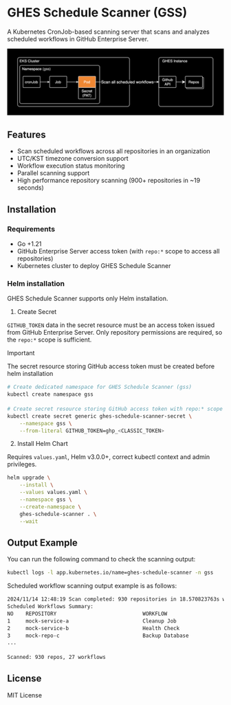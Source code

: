 # GHES Schedule Scanner (GSS)

A Kubernetes CronJob-based scanning server that scans and analyzes scheduled workflows in GitHub Enterprise Server.

![System Architecture](./docs/assets/images/1.png)

## Features

- Scan scheduled workflows across all repositories in an organization
- UTC/KST timezone conversion support
- Workflow execution status monitoring
- Parallel scanning support
- High performance repository scanning (900+ repositories in ~19 seconds)

## Installation

### Requirements

- Go +1.21
- GitHub Enterprise Server access token (with `repo:*` scope to access all repositories)
- Kubernetes cluster to deploy GHES Schedule Scanner

### Helm installation

GHES Schedule Scanner supports only Helm installation.

1. Create Secret

`GITHUB_TOKEN` data in the secret resource must be an access token issued from GitHub Enterprise Server. Only repository permissions are required, so the `repo:*` scope is sufficient.

> [!IMPORTANT]
> The secret resource storing GitHub access token must be created before helm installation

```bash
# Create dedicated namespace for GHES Schedule Scanner (gss)
kubectl create namespace gss

# Create secret resource storing GitHub access token with repo:* scope
kubectl create secret generic ghes-schedule-scanner-secret \
    --namespace gss \
    --from-literal GITHUB_TOKEN=ghp_<CLASSIC_TOKEN>
```

2. Install Helm Chart

Requires `values.yaml`, Helm v3.0.0+, correct kubectl context and admin privileges.

```bash
helm upgrade \
    --install \
    --values values.yaml \
    --namespace gss \
    --create-namespace \
    ghes-schedule-scanner . \
    --wait
```

## Output Example

You can run the following command to check the scanning output:

```bash
kubectl logs -l app.kubernetes.io/name=ghes-schedule-scanner -n gss
```

Scheduled workflow scanning output example is as follows:

```bash
2024/11/14 12:48:19 Scan completed: 930 repositories in 18.570823763s with max 10 concurrent goroutines
Scheduled Workflows Summary:
NO    REPOSITORY                            WORKFLOW                              UTC SCHEDULE    KST SCHEDULE    LAST STATUS
1     mock-service-a                        Cleanup Job                           0 0 * * *       0 9 * * *       Unknown
2     mock-service-b                        Health Check                          */30 * * * *    */30 * * * *    completed
3     mock-repo-c                           Backup Database                       0 18 * * *      0 3 * * *       completed
...

Scanned: 930 repos, 27 workflows
```

## License

MIT License